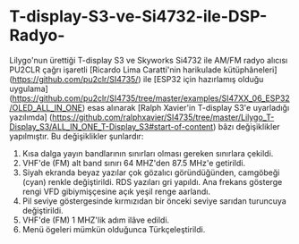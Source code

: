 # T-display-S3-ve-Si4732-ile-DSP-Radyo-
Lilygo'nun ürettiği T-display S3 ve Skyworks Si4732 ile AM/FM radyo alıcısı
PU2CLR çağrı işaretli [Ricardo Lima Caratti'nin harikulade kütüphâneleri] (https://github.com/pu2clr/SI4735/) ile [ESP32 için hazırlamış olduğu uygulama] (https://github.com/pu2clr/SI4735/tree/master/examples/SI47XX_06_ESP32/OLED_ALL_IN_ONE) esas alınarak [Ralph Xavier'in T-display S3'e uyarladığı yazılımda] (https://github.com/ralphxavier/SI4735/tree/master/Lilygo_T-Display_S3/ALL_IN_ONE_T-Display_S3#start-of-content) bâzı değişiklikler yapılmıştır.
Bu değişiklikler şunlardır:
 1) Kısa dalga yayın bandlarının sınırları olması gereken sınırlara çekildi.
  2) VHF'de (FM) alt band sınırı 64 MHZ'den 87.5 MHz'e getirildi.
  3) Siyah ekranda beyaz yazılar çok gözalıcı göründüğünden, camgöbeği (cyan)
     renkle değiştirildi. RDS yazıları gri yapıldı. Ana frekans gösterge rengi VFD 
     gibiymişçesine açık yeşil renge aarlandı.
  4) Pil seviye göstergesinde kırmızıdan bir önceki seviye sarıdan turuncuya değiştirildi.
  5) VHF'de (FM) 1 MHZ'lik adım ilâve edildi.
  6) Menü ögeleri mümkün olduğunca Türkçeleştirildi.
